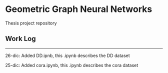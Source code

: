 # Geometric Graph Neural Networks

Thesis project repository

## Work Log
***

26-dic: Added DD.ipnb, this .ipynb describes the DD dataset

25-dic: Added cora.ipynb, this .ipynb describes the cora dataset

